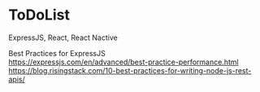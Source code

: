 # ToDoList
ExpressJS, React, React Nactive


Best Practices for ExpressJS<br>
https://expressjs.com/en/advanced/best-practice-performance.html<br> 
https://blog.risingstack.com/10-best-practices-for-writing-node-js-rest-apis/<br>
